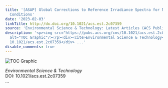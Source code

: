 ```yaml
---
title: '[ASAP] Global Corrections to Reference Irradiance Spectra for Non-Clear-Sky
  Conditions'
date: '2023-02-03'
linkTitle: http://dx.doi.org/10.1021/acs.est.2c07359
source: 'Environmental Science & Technology: Latest Articles (ACS Publications)'
description: '<p><img src="https://pubs.acs.org/cms/10.1021/acs.est.2c07359/asset/images/medium/es2c07359_0007.gif"
  alt="TOC Graphic"/></p><div><cite>Environmental Science & Technology</cite></div><div>DOI:
  10.1021/acs.est.2c07359</div> ...'
disable_comments: true
---
```

<p><img src="https://pubs.acs.org/cms/10.1021/acs.est.2c07359/asset/images/medium/es2c07359_0007.gif" alt="TOC Graphic"/></p><div><cite>Environmental Science & Technology</cite></div><div>DOI: 10.1021/acs.est.2c07359</div> ...